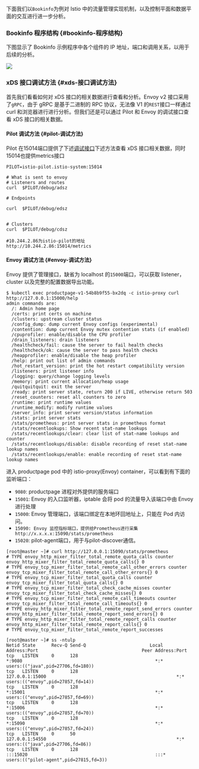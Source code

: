 下面我们以`Bookinfo`为例对 Istio 中的流量管理实现机制，以及控制平面和数据平面的交互进行进一步分析。

### Bookinfo 程序结构 {#bookinfo-程序结构}

下图显示了 Bookinfo 示例程序中各个组件的 IP 地址，端口和调用关系，以用于后续的分析。

![](https://hugo-picture.oss-cn-beijing.aliyuncs.com/images/fONobF.jpg)

### xDS 接口调试方法 {#xds-接口调试方法}

首先我们看看如何对 xDS 接口的相关数据进行查看和分析。Envoy v2 接口采用了`gRPC`，由于 gRPC 是基于二进制的 RPC 协议，无法像 V1 的`REST`接口一样通过 curl 和浏览器进行进行分析。但我们还是可以通过 Pilot 和 Envoy 的调试接口查看 xDS 接口的相关数据。

#### Pilot 调试方法 {#pilot-调试方法}

Pilot 在15014端口提供了下述[调试接口](https://github.com/istio/istio/tree/master/pilot/pkg/proxy/envoy/v2)下述方法查看 xDS 接口相关数据，同时15014也提供metrics接口

```
PILOT=istio-pilot.istio-system:15014

# What is sent to envoy
# Listeners and routes
curl  $PILOT/debug/adsz

# Endpoints

curl  $PILOT/debug/edsz


# Clusters
curl  $PILOT/debug/cdsz

#10.244.2.86为istio-pilot的地址
http://10.244.2.86:15014/metrics
```

#### Envoy 调试方法 {#envoy-调试方法}

Envoy 提供了管理接口，缺省为 localhost 的`15000`端口，可以获取 listener，cluster 以及完整的配置数据导出功能。

```
$ kubectl exec productpage-v1-54b8b9f55-bx2dq -c istio-proxy curl http://127.0.0.1:15000/help
admin commands are:
  /: Admin home page
  /certs: print certs on machine
  /clusters: upstream cluster status
  /config_dump: dump current Envoy configs (experimental)
  /contention: dump current Envoy mutex contention stats (if enabled)
  /cpuprofiler: enable/disable the CPU profiler
  /drain_listeners: drain listeners
  /healthcheck/fail: cause the server to fail health checks
  /healthcheck/ok: cause the server to pass health checks
  /heapprofiler: enable/disable the heap profiler
  /help: print out list of admin commands
  /hot_restart_version: print the hot restart compatibility version
  /listeners: print listener info
  /logging: query/change logging levels
  /memory: print current allocation/heap usage
  /quitquitquit: exit the server
  /ready: print server state, return 200 if LIVE, otherwise return 503
  /reset_counters: reset all counters to zero
  /runtime: print runtime values
  /runtime_modify: modify runtime values
  /server_info: print server version/status information
  /stats: print server stats
  /stats/prometheus: print server stats in prometheus format
  /stats/recentlookups: Show recent stat-name lookups
  /stats/recentlookups/clear: clear list of stat-name lookups and counter
  /stats/recentlookups/disable: disable recording of reset stat-name lookup names
  /stats/recentlookups/enable: enable recording of reset stat-name lookup names
```

进入 productpage pod 中的 istio-proxy\(Envoy\) container，可以看到有下面的监听端口：

* `9080`: productpage 进程对外提供的服务端口
* `15001`: Envoy 的入口监听器，iptable 会将 pod 的流量导入该端口中由 Envoy 进行处理
* `15000`: Envoy 管理端口，该端口绑定在本地环回地址上，只能在 Pod 内访问。
* `15090: Envoy 监控指标端口，提供给Prometheus进行采集  http://x.x.x.x:15090/stats/prometheus`
* `15020`: pilot-agent端口，用于与pilot-discover通信。

```
[root@master ~]# curl http://127.0.0.1:15090/stats/prometheus
# TYPE envoy_http_mixer_filter_total_remote_quota_calls counter
envoy_http_mixer_filter_total_remote_quota_calls{} 0
# TYPE envoy_tcp_mixer_filter_total_remote_call_other_errors counter
envoy_tcp_mixer_filter_total_remote_call_other_errors{} 0
# TYPE envoy_tcp_mixer_filter_total_quota_calls counter
envoy_tcp_mixer_filter_total_quota_calls{} 0
# TYPE envoy_tcp_mixer_filter_total_check_cache_misses counter
envoy_tcp_mixer_filter_total_check_cache_misses{} 0
# TYPE envoy_tcp_mixer_filter_total_remote_call_timeouts counter
envoy_tcp_mixer_filter_total_remote_call_timeouts{} 0
# TYPE envoy_http_mixer_filter_total_remote_report_send_errors counter
envoy_http_mixer_filter_total_remote_report_send_errors{} 0
# TYPE envoy_http_mixer_filter_total_remote_report_calls counter
envoy_http_mixer_filter_total_remote_report_calls{} 0
# TYPE envoy_tcp_mixer_filter_total_remote_report_successes

[root@master ~]# ss -ntulp
Netid State      Recv-Q Send-Q                        Local Address:Port                                       Peer Address:Port
tcp   LISTEN     0      128                                       *:9080                                                  *:*                   users:(("java",pid=27706,fd=180))
tcp   LISTEN     0      128                               127.0.0.1:15000                                                 *:*                   users:(("envoy",pid=27857,fd=14))
tcp   LISTEN     0      128                                       *:15001                                                 *:*                   users:(("envoy",pid=27857,fd=69))
tcp   LISTEN     0      128                                       *:15006                                                 *:*                   users:(("envoy",pid=27857,fd=70))
tcp   LISTEN     0      128                                       *:15090                                                 *:*                   users:(("envoy",pid=27857,fd=24))
tcp   LISTEN     0      50                                127.0.0.1:54550                                                 *:*                   users:(("java",pid=27706,fd=86))
tcp   LISTEN     0      128                                      :::15020                                                :::*                   users:(("pilot-agent",pid=27815,fd=3))
```



